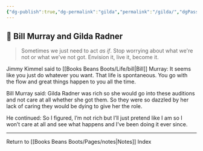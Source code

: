 ```yaml
---
{"dg-publish":true,"dg-permalink":"gilda","permalink":"/gilda/","dgPassFrontmatter":true}
---
```



## 🌿 Bill Murray and Gilda Radner

> Sometimes we just need to act *as if*. Stop worrying about what we're not or what we've not got. Envision it, live it, become it.

Jimmy Kimmel said to [[Books Beans Boots/Life/bill\|Bill]] Murray: It seems like you just do whatever you want. That life is spontaneous. You go with the flow and great things happen to you all the time.  
  
Bill Murray said: Gilda Radner was rich so she would go into these auditions and not care at all whether she got them. So they were so dazzled by her lack of caring they would be dying to give her the role.  
  
He continued: So I figured, I’m not rich but I’ll just pretend like I am so I won’t care at all and see what happens and I’ve been doing it ever since.

---

Return to [[Books Beans Boots/Pages/notes\|Notes]] Index